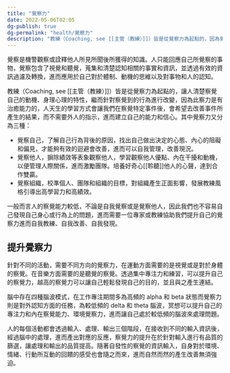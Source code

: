 ```yaml
---
title: "覺察力"
date: 2022-05-06T02:05
dg-publish: true
dg-permalink: "health/覺察力"
description: "教練（Coaching, see [[主管（教練）]]）皆是從覺察力為起點的，因為覺察力是有治癒能力的，人天生的學習方式會讓我們在察覺特定事件後，會希望去改善事件所產生的結果。其中覺察力又分為三種..."
---
```


覺察是機警觀察或詮釋他人所見所聞後所獲得的知識。人只能回應自己所覺察的事物，覺察包含了視覺和聽覺，蒐集和清楚認知相關的事實和資訊，並透過有效的資訊過濾及轉換，進而應用於自己對於體制、動機的思維以及對事物和人的認知。

教練（Coaching, see [[主管（教練）]]）皆是從覺察力為起點的，讓人清楚察覺自己的動機、身理心理的特性，繼而針對察覺到的行為進行改變，因為此察力是有治癒能力的，人天生的學習方式會讓我們在察覺特定事件後，會希望去改善事件所產生的結果，而不需要外人的指示，進而建立自己的能力和信心。其中覺察力又分為三種：
- 覺察自己，了解自己行為背後的原因，找出自己做出決定的心態、內心的阻礙和偏見，才能夠有效的迴避會改善，進而可以自我管理，改善現況。
- 覺察他人，摒除績效等表象觀察他人，學習觀察他人優點、內在干擾和動機，以便管理人際關係，進而激勵團隊。培養好奇心[[聆聽]]他人的心聲，達到合作雙贏。
- 覺察組織，校準個人、團隊和組織的目標，對組織產生正面影響，發展教練風格引導出高學習力和高績效。

一般而言人的察覺能力較低，不論是自我覺察或是覺察他人，因此我們也不容易自己發現自己身心或行為上的問題，進而需要一位專家或教練協助我們提升自己的覺察力進而自我教練、自我改善、自我發現。

## 提升覺察力

針對不同的活動，需要不同方向的覺察力，在運動方面需要的是視覺或是對於身體的察覺。在音樂方面需要的是聽覺的察覺。透過集中專注力和練習，可以提升自己的察覺力，越高的察覺力可以讓自己輕鬆發現自己的目的，並且與之產生連結。

腦中存在四種腦波模式，在工作專注期間多為高頻的 alpha 和 beta 狀態而覺察力則是對外認知方面的任務，為較低頻的 delta 和 theta 腦波，冥想可以提升自己的專注力和內在察覺能力、環境覺察力，進而讓自己處於較低頻的腦波來處理問題。

人的每個活動都會透過輸入、處理、輸出三個階段，在接收到不同的輸入資訊後，經過腦中的處理，進而產出對應的反應，察覺力的提升在於針對輸入進行有品質的篩選，讓處理和輸出的品質提高。隨著自發性的察覺的資訊輸入，自身對於環境、情緒、行動所互動的回饋的感受也會隨之而來，進而自然而然的產生改善無須強迫。